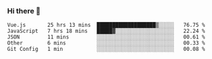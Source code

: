 ### Hi there 👋

<!--
**xin-code/Xin-code** is a ✨ _special_ ✨ repository because its `README.md` (this file) appears on your GitHub profile.

Here are some ideas to get you started:
<!--START_SECTION:waka-->
```text
Vue.js       25 hrs 13 mins  ███████████████████▒░░░░░   76.75 % 
JavaScript   7 hrs 18 mins   █████▓░░░░░░░░░░░░░░░░░░░   22.24 % 
JSON         11 mins         ░░░░░░░░░░░░░░░░░░░░░░░░░   00.61 % 
Other        6 mins          ░░░░░░░░░░░░░░░░░░░░░░░░░   00.33 % 
Git Config   1 min           ░░░░░░░░░░░░░░░░░░░░░░░░░   00.08 % 
```
<!--END_SECTION:waka-->

